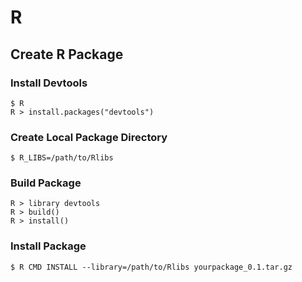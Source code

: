 # R

## Create R Package

### Install Devtools

    $ R
    R > install.packages("devtools")
    
### Create Local Package Directory

    $ R_LIBS=/path/to/Rlibs

### Build Package

    R > library devtools
    R > build()
    R > install()
    
### Install Package

    $ R CMD INSTALL --library=/path/to/Rlibs yourpackage_0.1.tar.gz
